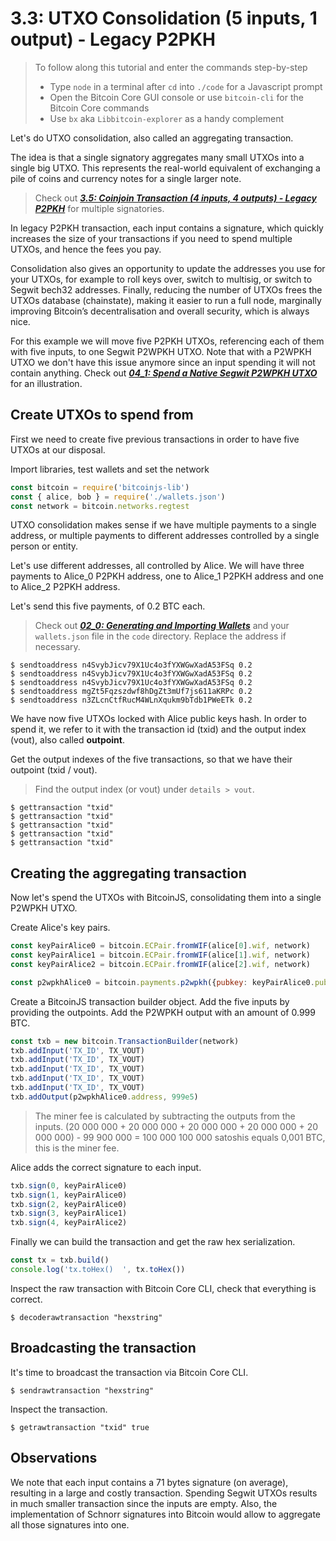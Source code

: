 # 3.3: UTXO Consolidation (5 inputs, 1 output) - Legacy P2PKH

> To follow along this tutorial and enter the commands step-by-step
> * Type `node` in a terminal after `cd` into `./code` for a Javascript prompt
> * Open the Bitcoin Core GUI console or use `bitcoin-cli` for the Bitcoin Core commands
> * Use `bx` aka `Libbitcoin-explorer` as a handy complement 


Let's do UTXO consolidation, also called an aggregating transaction.

The idea is that a single signatory aggregates many small UTXOs into a single big UTXO. This represents the real-world 
equivalent of exchanging a pile of coins and currency notes for a single larger note. 
> Check out **_[3.5: Coinjoin Transaction (4 inputs, 4 outputs) - Legacy P2PKH](03_5_P2PKH_Coinjoin_Tx_4_4.md)_** for 
> multiple signatories.

In legacy P2PKH transaction, each input contains a signature, which quickly increases the size of your transactions if 
you need to spend multiple UTXOs, and hence the fees you pay.

Consolidation also gives an opportunity to update the addresses you use for your UTXOs, for example to roll keys over, 
switch to multisig, or switch to Segwit bech32 addresses.
Finally, reducing the number of UTXOs frees the UTXOs database (chainstate), making it easier to run a full node, 
marginally improving Bitcoin’s decentralisation and overall security, which is always nice.

For this example we will move five P2PKH UTXOs, referencing each of them with five inputs, to one Segwit P2WPKH UTXO.
Note that with a P2WPKH UTXO we don't have this issue anymore since an input spending it will not contain anything.
Check out **_[04_1: Spend a Native Segwit P2WPKH UTXO](04_1_P2WPKH_Spend_1_1.md)_** for an illustration.


## Create UTXOs to spend from

First we need to create five previous transactions in order to have five UTXOs at our disposal.

Import libraries, test wallets and set the network
```javascript
const bitcoin = require('bitcoinjs-lib')
const { alice, bob } = require('./wallets.json')
const network = bitcoin.networks.regtest
```

UTXO consolidation makes sense if we have multiple payments to a single address, or multiple payments to different 
addresses controlled by a single person or entity.

Let's use different addresses, all controlled by Alice.
We will have three payments to Alice_0 P2PKH address, one to Alice_1 P2PKH address and one to Alice_2 P2PKH address.

Let's send this five payments, of 0.2 BTC each. 
> Check out **_[02_0: Generating and Importing Wallets](02_0_Generating_and_Importing_Wallets.md)_** and your `wallets.json`
> file in the `code` directory. Replace the address if necessary.
```
$ sendtoaddress n4SvybJicv79X1Uc4o3fYXWGwXadA53FSq 0.2
$ sendtoaddress n4SvybJicv79X1Uc4o3fYXWGwXadA53FSq 0.2
$ sendtoaddress n4SvybJicv79X1Uc4o3fYXWGwXadA53FSq 0.2
$ sendtoaddress mgZt5Fqzszdwf8hDgZt3mUf7js611aKRPc 0.2
$ sendtoaddress n3ZLcnCtfRucM4WLnXqukm9bTdb1PWeETk 0.2
```

We have now five UTXOs locked with Alice public keys hash. 
In order to spend it, we refer to it with the transaction id (txid) and the output index (vout), also called **outpoint**.

Get the output indexes of the five transactions, so that we have their outpoint (txid / vout).
> Find the output index (or vout) under `details > vout`.
```
$ gettransaction "txid"
$ gettransaction "txid"
$ gettransaction "txid"
$ gettransaction "txid"
$ gettransaction "txid"
```


## Creating the aggregating transaction

Now let's spend the UTXOs with BitcoinJS, consolidating them into a single P2WPKH UTXO.

Create Alice's key pairs. 
```javascript
const keyPairAlice0 = bitcoin.ECPair.fromWIF(alice[0].wif, network)
const keyPairAlice1 = bitcoin.ECPair.fromWIF(alice[1].wif, network)
const keyPairAlice2 = bitcoin.ECPair.fromWIF(alice[2].wif, network)
```

```javascript
const p2wpkhAlice0 = bitcoin.payments.p2wpkh({pubkey: keyPairAlice0.publicKey, network})
```

Create a BitcoinJS transaction builder object.
Add the five inputs by providing the outpoints.
Add the P2WPKH output with an amount of 0.999 BTC.
```javascript
const txb = new bitcoin.TransactionBuilder(network)
txb.addInput('TX_ID', TX_VOUT)
txb.addInput('TX_ID', TX_VOUT)
txb.addInput('TX_ID', TX_VOUT)
txb.addInput('TX_ID', TX_VOUT)
txb.addInput('TX_ID', TX_VOUT)
txb.addOutput(p2wpkhAlice0.address, 999e5) 
```

> The miner fee is calculated by subtracting the outputs from the inputs.
> (20 000 000 + 20 000 000 + 20 000 000 + 20 000 000 + 20 000 000) - 99 900 000 = 100 000
> 100 000 satoshis equals 0,001 BTC, this is the miner fee.

Alice adds the correct signature to each input. 
```javascript
txb.sign(0, keyPairAlice0)
txb.sign(1, keyPairAlice0)
txb.sign(2, keyPairAlice0)
txb.sign(3, keyPairAlice1)
txb.sign(4, keyPairAlice2)
```

Finally we can build the transaction and get the raw hex serialization.
```javascript
const tx = txb.build()
console.log('tx.toHex()  ', tx.toHex())
```

Inspect the raw transaction with Bitcoin Core CLI, check that everything is correct.
```
$ decoderawtransaction "hexstring"
```


## Broadcasting the transaction

It's time to broadcast the transaction via Bitcoin Core CLI.
```
$ sendrawtransaction "hexstring"
```

Inspect the transaction.
```
$ getrawtransaction "txid" true
```


## Observations

We note that each input contains a 71 bytes signature (on average), resulting in a large and costly transaction.
Spending Segwit UTXOs results in much smaller transaction since the inputs are empty.
Also, the implementation of Schnorr signatures into Bitcoin would allow to aggregate all those signatures into one.  
